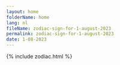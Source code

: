 ```yaml
---
layout: home
folderName: home
lang: nl
fileName: zodiac-sign-for-1-august-2023
permalink: zodiac-sign-for-1-august-2023
date: 1-08-2023
---
```

{% include zodiac.html %}
